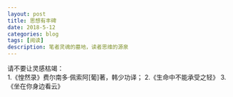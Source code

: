 ```yaml
---
layout: post
title: 思想有丰碑
date: 2018-5-12
categories: blog
tags: [阅读]
description: 笔者灵魂的墓地，读者思维的源泉
---
```


请不要让灵感枯竭：<br>
1.《惶然录》费尔南多·佩索阿[葡]著，韩少功译；
2.《生命中不能承受之轻》
3.《坐在你身边看云》
